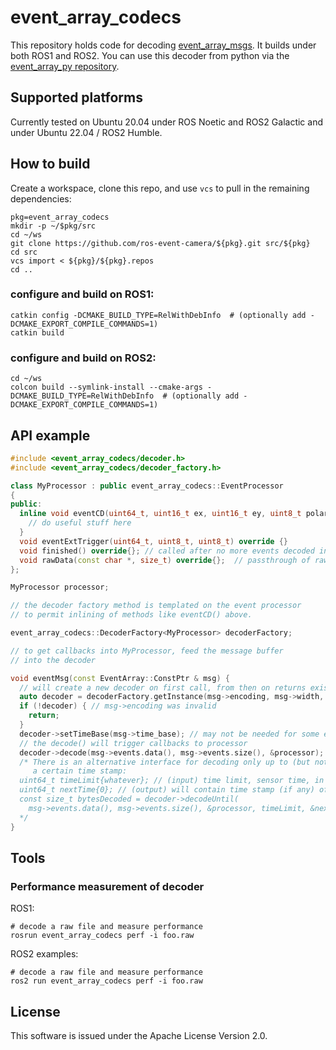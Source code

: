 # event_array_codecs

This repository holds code for decoding
[event_array_msgs](https://github.com/ros-event-camera/event_array_msgs). It
builds under both ROS1 and ROS2.
You can use this decoder from python via the
[event_array_py repository](https://github.com/ros-event-camera/event_array_py).


## Supported platforms

Currently tested on Ubuntu 20.04 under ROS Noetic and ROS2 Galactic
and under Ubuntu 22.04 / ROS2 Humble.


## How to build
Create a workspace, clone this repo, and use ``vcs``
to pull in the remaining dependencies:

```
pkg=event_array_codecs
mkdir -p ~/$pkg/src
cd ~/ws
git clone https://github.com/ros-event-camera/${pkg}.git src/${pkg}
cd src
vcs import < ${pkg}/${pkg}.repos
cd ..
```

### configure and build on ROS1:

```
catkin config -DCMAKE_BUILD_TYPE=RelWithDebInfo  # (optionally add -DCMAKE_EXPORT_COMPILE_COMMANDS=1)
catkin build
```

### configure and build on ROS2:

```
cd ~/ws
colcon build --symlink-install --cmake-args -DCMAKE_BUILD_TYPE=RelWithDebInfo  # (optionally add -DCMAKE_EXPORT_COMPILE_COMMANDS=1)
```

## API example

```cpp
#include <event_array_codecs/decoder.h>
#include <event_array_codecs/decoder_factory.h>

class MyProcessor : public event_array_codecs::EventProcessor
{
public:
  inline void eventCD(uint64_t, uint16_t ex, uint16_t ey, uint8_t polarity) override {
    // do useful stuff here
  }
  void eventExtTrigger(uint64_t, uint8_t, uint8_t) override {}
  void finished() override{}; // called after no more events decoded in this packet
  void rawData(const char *, size_t) override{};  // passthrough of raw data
};

MyProcessor processor;

// the decoder factory method is templated on the event processor
// to permit inlining of methods like eventCD() above.

event_array_codecs::DecoderFactory<MyProcessor> decoderFactory;

// to get callbacks into MyProcessor, feed the message buffer
// into the decoder

void eventMsg(const EventArray::ConstPtr & msg) {
  // will create a new decoder on first call, from then on returns existing one
  auto decoder = decoderFactory.getInstance(msg->encoding, msg->width, msg->height);
  if (!decoder) { // msg->encoding was invalid
    return;
  }
  decoder->setTimeBase(msg->time_base); // may not be needed for some encodings but doesn't hurt
  // the decode() will trigger callbacks to processor
  decoder->decode(msg->events.data(), msg->events.size(), &processor);
  /* There is an alternative interface for decoding only up to (but not including)
     a certain time stamp:
  uint64_t timeLimit{whatever}; // (input) time limit, sensor time, in nanoseconds
  uint64_t nextTime{0}; // (output) will contain time stamp (if any) of yet undecoded event
  const size_t bytesDecoded = decoder->decodeUntil(
    msg->events.data(), msg->events.size(), &processor, timeLimit, &nextTime);
  */
}
```

## Tools

### Performance measurement of decoder

ROS1:
```
# decode a raw file and measure performance
rosrun event_array_codecs perf -i foo.raw
```

ROS2 examples:
```
# decode a raw file and measure performance
ros2 run event_array_codecs perf -i foo.raw
```

## License

This software is issued under the Apache License Version 2.0.
